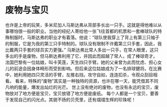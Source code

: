 # 废物与宝贝
也许是上帝的玩笑，多米尼加人马斯达弗从背部多长出一只手。这就是得他难以从事哪怕很一般的职业。当他的经纪人寄给他一张飞往首都的机票和一套棒球队的特殊制服时，马斯达弗的职业才有着落。他说：“球队使我穿上了背上有第三只袖子的制服，它是为我的第三只手特制的。球队没有限制不许戴第三只手套，因此，我比戴两只手套的球员实力更强。” 
马斯达弗比常人多出一只手，在常人眼里，这只多出的手是废物，但马斯达弗利用了它，并因此而超越了常人，成了棒球奇才。 
法国巴黎有一位姑娘，叫卡芙莲，天生四只手臂。她的父亲曾为此而忧虑、担心女儿的前途会因身体畸形而受到影响。但后来这位姑娘成为了一名排球健将。在比赛中，她利用她四只灵活的手臂，左推右挡，攻守自如，连连扣杀，令观众刮目相看。 
看来，特殊的“废物”其实是一种独特的资源，也许在哪一天，能凭借其不同凡响的能量，爆发出灿烂的光芒。 
世上没有绝对的废物，也没有永远的宝贝，废物放对了地方便是宝贝，宝贝放错了地方便是废纸。 
每个人都是一个宝贝，要善于发现自己的闪光点。其貌不扬的贝壳里，还有熠熠生辉的珍珠呢！
  